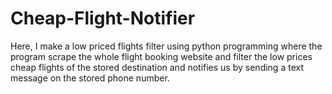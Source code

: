 # Cheap-Flight-Notifier
Here, I make a low priced flights filter using python programming where the program scrape the whole flight booking website and filter the low prices cheap flights of the stored destination and notifies us by sending a text message on the stored phone number.
